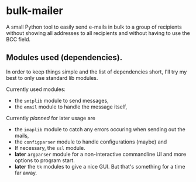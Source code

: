 # bulk-mailer
A small Python tool to easily send e-mails in bulk to a group of recipients without showing all addresses to all recipients and without having to use the BCC field.

## Modules used (dependencies).

In order to keep things simple and the list of dependencies short, I'll try my best to only use standard lib modules.

Currently used modules:
* the `smtplib` module to send messages, 
* the `email` module to handle the message itself,

Currently _planned_ for later usage are 
* the `imaplib` module to catch any errors occuring when sending out the mails,
* the `configparser` module to handle configurations (maybe) and
* If necessary, the `ssl` module.
* __later__ `argparser` module for a non-interactive commandline UI and more options to program start.
* __later__ the `tk` modules to give a nice GUI. But that's something for a time far away.

